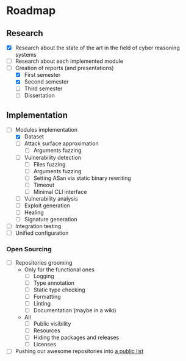 # Roadmap

## Research

- [x] Research about the state of the art in the field of cyber reasoning systems
- [ ] Research about each implemented module
- [ ] Creation of reports (and presentations)
    - [x] First semester
    - [x] Second semester
    - [ ] Third semester
    - [ ] Dissertation

## Implementation

- [ ] Modules implementation
    - [x] Dataset
    - [ ] Attack surface approximation
        - [ ] Arguments fuzzing
    - [ ] Vulnerability detection
        - [ ] Files fuzzing
        - [ ] Arguments fuzzing
        - [ ] Setting ASan via static binary rewriting
        - [ ] Timeout
        - [ ] Minimal CLI interface
    - [ ] Vulnerability analysis
    - [ ] Exploit generation
    - [ ] Healing
    - [ ] Signature generation
- [ ] Integration testing
- [ ] Unified configuration

### Open Sourcing

- [ ] Repositories grooming
    -  Only for the functional ones
       - [ ] Logging
       - [ ] Type annotation
       - [ ] Static type checking
       - [ ] Formatting
       - [ ] Linting
       - [ ] Documentation (maybe in a wiki)
    - All
        - [ ] Public visibility
        - [ ] Resources
        - [ ] Hiding the packages and releases
        - [ ] Licenses
- [ ] Pushing our awesome repositories into [a public list](https://github.com/sindresorhus/awesome)